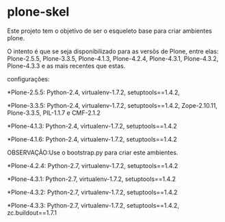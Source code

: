 plone-skel
==========
Este projeto tem o objetivo de ser o esqueleto base para criar ambientes plone.

O intento é que se seja disponibilizado para as versõs de Plone, entre elas: 
Plone-2.5.5, Plone-3.3.5, Plone-4.1.3, Plone-4.2.4, Plone-4.3.1, Plone-4.3.2, 
Plone-4.3.3 e as mais recentes que estas.


configurações:

*Plone-2.5.5: Python-2.4, virtualenv-1.7.2, setuptools==1.4.2,

*Plone-3.3.5: Python-2.4, virtualenv-1.7.2, setuptools==1.4.2, Zope-2.10.11, Plone-3.3.5, PIL-1.1.7 e CMF-2.1.2

*Plone-4.1.3: Python-2.4, virtualenv-1.7.2, setuptools==1.4.2

*Plone-4.1.6: Python-2.4, virtualenv-1.7.2, setuptools==1.4.2



OBSERVAÇÃO:Use o bootstrap.py para criar este ambientes.

*Plone-4.2.4: Python-2.7, virtualenv-1.7.2, setuptools==1.4.2

*Plone-4.3.1: Python-2.7, virtualenv-1.7.2, setuptools==1.4.2

*Plone-4.3.2: Python-2.7, virtualenv-1.7.2, setuptools==1.4.2

*Plone-4.3.3: Python-2.7, virtualenv-1.7.2, setuptools==1.4.2, zc.buildout==1.7.1
